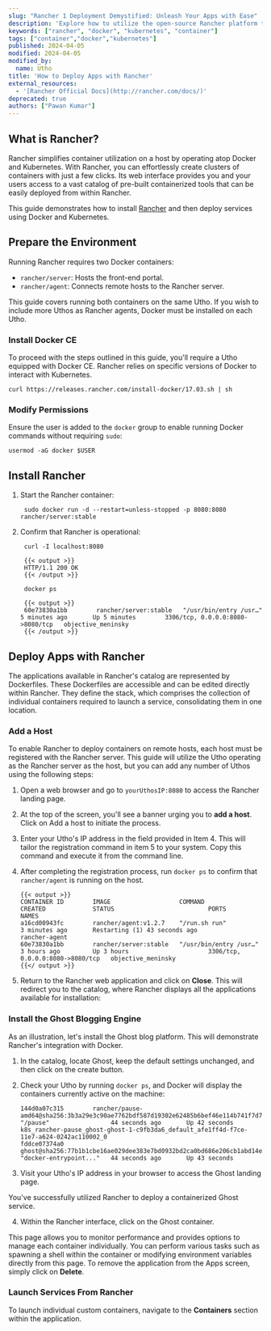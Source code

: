 ```yaml
---
slug: "Rancher 1 Deployment Demystified: Unleash Your Apps with Ease"
description: 'Explore how to utilize the open-source Rancher platform to effortlessly deploy applications and containers to remote hosts in this comprehensive guide'
keywords: ["rancher", "docker", "kubernetes", "container"]
tags: ["container","docker","kubernetes"]
published: 2024-04-05
modified: 2024-04-05
modified_by:
  name: Utho
title: 'How to Deploy Apps with Rancher'
external_resources:
  - '[Rancher Official Docs](http://rancher.com/docs/)'
deprecated: true
authors: ["Pawan Kumar"]
---
```

## What is Rancher?

Rancher simplifies container utilization on a host by operating atop Docker and Kubernetes. With Rancher, you can effortlessly create clusters of containers with just a few clicks. Its web interface provides you and your users access to a vast catalog of pre-built containerized tools that can be easily deployed from within Rancher.

This guide demonstrates how to install [Rancher](http://rancher.com/quick-start/) and then deploy services using Docker and Kubernetes.

## Prepare the Environment
Running Rancher requires two Docker containers:

- `rancher/server`: Hosts the front-end portal.
- `rancher/agent`: Connects remote hosts to the Rancher server.

This guide covers running both containers on the same Utho. If you wish to include more Uthos as Rancher agents, Docker must be installed on each Utho.

### Install Docker CE
To proceed with the steps outlined in this guide, you'll require a Utho equipped with Docker CE. Rancher relies on specific versions of Docker to interact with Kubernetes.

    curl https://releases.rancher.com/install-docker/17.03.sh | sh

### Modify Permissions
Ensure the user is added to the `docker` group to enable running Docker commands without requiring `sudo`:

    usermod -aG docker $USER

## Install Rancher

1. Start the Rancher container:

        sudo docker run -d --restart=unless-stopped -p 8080:8080 rancher/server:stable

2. Confirm that Rancher is operational:

        curl -I localhost:8080

        {{< output >}}
        HTTP/1.1 200 OK
        {{< /output >}}

        docker ps

        {{< output >}}
        60e73830a1bb        rancher/server:stable   "/usr/bin/entry /usr…"   5 minutes ago       Up 5 minutes        3306/tcp, 0.0.0.0:8080->8080/tcp   objective_meninsky
        {{< /output >}}

## Deploy Apps with Rancher

The applications available in Rancher's catalog are represented by Dockerfiles. These Dockerfiles are accessible and can be edited directly within Rancher. They define the stack, which comprises the collection of individual containers required to launch a service, consolidating them in one location.

### Add a Host

To enable Rancher to deploy containers on remote hosts, each host must be registered with the Rancher server. This guide will utilize the Utho operating as the Rancher server as the host, but you can add any number of Uthos using the following steps:

1. Open a web browser and go to `yourUthosIP:8080` to access the Rancher landing page.

2.  At the top of the screen, you'll see a banner urging you to **add a host**. Click on Add a host to initiate the process.

3.  Enter your Utho's IP address in the field provided in Item 4. This will tailor the registration command in item 5 to your system. Copy this command and execute it from the command line.

4.  After completing the registration process, run `docker ps` to confirm that `rancher/agent` is running on the host.

        {{< output >}}
        CONTAINER ID        IMAGE                   COMMAND                  CREATED             STATUS                          PORTS                              NAMES
        a16cd00943fc        rancher/agent:v1.2.7    "/run.sh run"            3 minutes ago       Restarting (1) 43 seconds ago                                      rancher-agent
        60e73830a1bb        rancher/server:stable   "/usr/bin/entry /usr…"   3 hours ago         Up 3 hours                      3306/tcp, 0.0.0.0:8080->8080/tcp   objective_meninsky
        {{</ output >}}

5.  Return to the Rancher web application and click on **Close**. This will redirect you to the catalog, where Rancher displays all the applications available for installation:

### Install the Ghost Blogging Engine

As an illustration, let's install the Ghost blog platform. This will demonstrate Rancher's integration with Docker.

1.  In the catalog, locate Ghost, keep the default settings unchanged, and then click on the create button.

2.  Check your Utho by running `docker ps`, and Docker will display the containers currently active on the machine:

        144d0a07c315        rancher/pause-amd64@sha256:3b3a29e3c90ae7762bdf587d19302e62485b6bef46e114b741f7d75dba023bd3                  "/pause"                 44 seconds ago       Up 42 seconds                                          k8s_rancher-pause_ghost-ghost-1-c9fb3da6_default_afe1ff4d-f7ce-11e7-a624-0242ac110002_0
        fddce07374a0        ghost@sha256:77b1b1cbe16ae029dee383e7bd0932bd2ca0bd686e206cb1abd14e84555088d2                                "docker-entrypoint..."   44 seconds ago       Up 43 seconds

3.  Visit your Utho's IP address in your browser to access the Ghost landing page.

You've successfully utilized Rancher to deploy a containerized Ghost service.

4.  Within the Rancher interface, click on the Ghost container.

This page allows you to monitor performance and provides options to manage each container individually. You can perform various tasks such as spawning a shell within the container or modifying environment variables directly from this page. To remove the application from the Apps screen, simply click on **Delete**.

### Launch Services From Rancher

To launch individual custom containers, navigate to the **Containers** section within the application.

